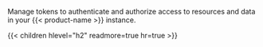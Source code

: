 Manage tokens to authenticate and authorize access to resources and data in your
{{< product-name >}} instance.

{{< children hlevel="h2" readmore=true hr=true >}}
